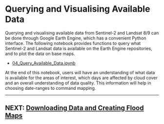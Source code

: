 # Querying and Visualising Available Data

Querying and visualising available data from Sentinel-2 and Landsat
8/9 can be done through Google Earth Engine, which has a convenient
Python interface. The following notebook provides functions to query
what Sentinel-2 and Landsat data is available on the Earth Engine
repositories, and to plot the data on base maps.

 * [04_Query_Available_Data.ipynb](04_Query_Available_Data.ipynb)

At the end of this notebook, users will have an understanding of what
data is available for the areas of interest, which days are affected
by cloud cover and an overall understanding of data quality. This
information will help in choosing date-ranges to command mapping.


---

## NEXT: [Downloading Data and Creating Flood Maps](05_DOWNLOADING_AND_MAPPING.md)
